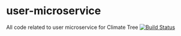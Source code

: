 # user-microservice
All code related to user microservice for Climate Tree
[![Build Status](https://travis-ci.com/climatetree/user-microservice.svg?branch=master)](https://travis-ci.com/climatetree/user-microservice)
